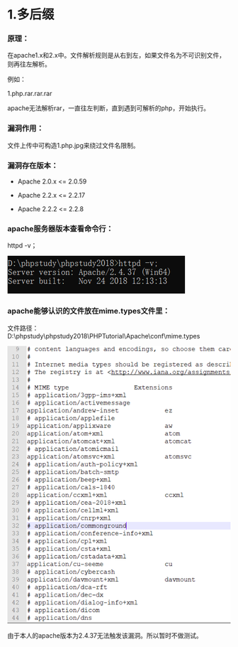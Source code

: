 # 1.多后缀

### 原理：

在apache1.x和2.x中。文件解析规则是从右到左，如果文件名为不可识别文件，则再往左解析。



例如：

1.php.rar.rar.rar

apache无法解析rar，一直往左判断，直到遇到可解析的php，开始执行。



### 漏洞作用：

文件上传中可构造1.php.jpg来绕过文件名限制。



### 漏洞存在版本：

- Apache 2.0.x <= 2.0.59

- Apache 2.2.x <= 2.2.17

- Apache 2.2.2 <= 2.2.8



### apache服务器版本查看命令行：

httpd -v；

![](https://raw.githubusercontent.com/h1iba1/h1iba1.github.io/refs/heads/master/_posts/CTF/ctf/文件上传漏洞/服务器特性造成的文件上传漏洞/apache解析漏洞/images/90A32FCD06CA45B9A48DA84C88F78FF2clipboard.png)



### apache能够认识的文件放在mime.types文件里：

文件路径：D:\phpstudy\phpstudy2018\PHPTutorial\Apache\conf\mime.types

![](https://raw.githubusercontent.com/h1iba1/h1iba1.github.io/refs/heads/master/_posts/CTF/ctf/文件上传漏洞/服务器特性造成的文件上传漏洞/apache解析漏洞/images/5752F706E60E456A9422F94F342356E0clipboard.png)



由于本人的apache版本为2.4.37无法触发该漏洞。所以暂时不做测试。







